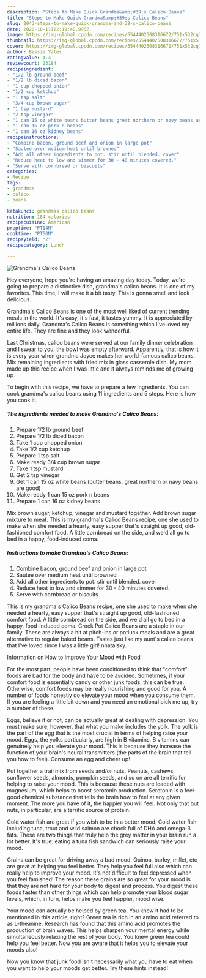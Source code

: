 ```yaml
---
description: "Steps to Make Quick Grandma&amp;#39;s Calico Beans"
title: "Steps to Make Quick Grandma&amp;#39;s Calico Beans"
slug: 2043-steps-to-make-quick-grandma-and-39-s-calico-beans
date: 2020-10-11T22:19:40.995Z
image: https://img-global.cpcdn.com/recipes/5544402508316672/751x532cq70/grandmas-calico-beans-recipe-main-photo.jpg
thumbnail: https://img-global.cpcdn.com/recipes/5544402508316672/751x532cq70/grandmas-calico-beans-recipe-main-photo.jpg
cover: https://img-global.cpcdn.com/recipes/5544402508316672/751x532cq70/grandmas-calico-beans-recipe-main-photo.jpg
author: Bessie Yates
ratingvalue: 4.4
reviewcount: 23184
recipeingredient:
- "1/2 lb ground beef"
- "1/2 lb diced bacon"
- "1 cup chopped onion"
- "1/2 cup ketchup"
- "1 tsp salt"
- "3/4 cup brown sugar"
- "1 tsp mustard"
- "2 tsp vinegar"
- "1 can 15 oz white beans butter beans great northern or navy beans are good"
- "1 can 15 oz pork n beans"
- "1 can 16 oz kidney beans"
recipeinstructions:
- "Combine bacon, ground beef and onion in large pot"
- "Sautee over medium heat until browned"
- "Add all other ingredients to pot. stir until blended. cover"
- "Reduce heat to low and simmer for 30 - 40 minutes covered."
- "Serve with cornbread or biscuits"
categories:
- Recipe
tags:
- grandmas
- calico
- beans

katakunci: grandmas calico beans 
nutrition: 184 calories
recipecuisine: American
preptime: "PT14M"
cooktime: "PT60M"
recipeyield: "2"
recipecategory: Lunch

---
```



![Grandma&#39;s Calico Beans](https://img-global.cpcdn.com/recipes/5544402508316672/751x532cq70/grandmas-calico-beans-recipe-main-photo.jpg)

Hey everyone, hope you're having an amazing day today. Today, we're going to prepare a distinctive dish, grandma&#39;s calico beans. It is one of my favorites. This time, I will make it a bit tasty. This is gonna smell and look delicious.

Grandma&#39;s Calico Beans is one of the most well liked of current trending meals in the world. It's easy, it's fast, it tastes yummy. It is appreciated by millions daily. Grandma&#39;s Calico Beans is something which I've loved my entire life. They are fine and they look wonderful.

Last Christmas, calico beans were served at our family dinner celebration and I swear to you, the bowl was empty afterward. Apparently, that is how it is every year when grandma Joyce makes her world-famous calico beans. Mix remaining ingredients with fried mix in glass casserole dish. My mom made up this recipe when I was little and it always reminds me of growing up.


To begin with this recipe, we have to prepare a few ingredients. You can cook grandma&#39;s calico beans using 11 ingredients and 5 steps. Here is how you cook it.

<!--inarticleads1-->

##### The ingredients needed to make Grandma&#39;s Calico Beans:

1. Prepare 1/2 lb ground beef
1. Prepare 1/2 lb diced bacon
1. Take 1 cup chopped onion
1. Take 1/2 cup ketchup
1. Prepare 1 tsp salt
1. Make ready 3/4 cup brown sugar
1. Take 1 tsp mustard
1. Get 2 tsp vinegar
1. Get 1 can 15 oz white beans (butter beans, great northern or navy beans are good)
1. Make ready 1 can 15 oz pork n beans
1. Prepare 1 can 16 oz kidney beans


Mix brown sugar, ketchup, vinegar and mustard together. Add brown sugar mixture to meat. This is my grandma&#39;s Calico Beans recipe, one she used to make when she needed a hearty, easy supper that&#39;s straight up good, old-fashioned comfort food. A little cornbread on the side, and we&#39;d all go to bed in a happy, food-induced coma. 

<!--inarticleads2-->

##### Instructions to make Grandma&#39;s Calico Beans:

1. Combine bacon, ground beef and onion in large pot
1. Sautee over medium heat until browned
1. Add all other ingredients to pot. stir until blended. cover
1. Reduce heat to low and simmer for 30 - 40 minutes covered.
1. Serve with cornbread or biscuits


This is my grandma&#39;s Calico Beans recipe, one she used to make when she needed a hearty, easy supper that&#39;s straight up good, old-fashioned comfort food. A little cornbread on the side, and we&#39;d all go to bed in a happy, food-induced coma. Crock Pot Calico Beans are a staple in our family. These are always a hit at pitch-ins or potluck meals and are a great alternative to regular baked beans. Tastes just like my aunt&#39;s calico beans that I&#39;ve loved since I was a little girl! nhatalsky. 

Information on How to Improve Your Mood with Food


For the most part, people have been conditioned to think that "comfort" foods are bad for the body and have to be avoided. Sometimes, if your comfort food is essentially candy or other junk foods, this can be true. Otherwise, comfort foods may be really nourishing and good for you. A number of foods honestly do elevate your mood when you consume them. If you are feeling a little bit down and you need an emotional pick me up, try a number of these.

Eggs, believe it or not, can be actually great at dealing with depression. You must make sure, however, that what you make includes the yolk. The yolk is the part of the egg that is the most crucial in terms of helping raise your mood. Eggs, the yolks particularly, are high in B vitamins. B vitamins can genuinely help you elevate your mood. This is because they increase the function of your brain's neural transmitters (the parts of the brain that tell you how to feel). Consume an egg and cheer up!

Put together a trail mix from seeds and/or nuts. Peanuts, cashews, sunflower seeds, almonds, pumpkin seeds, and so on are all terrific for helping to raise your mood. This is because these nuts are loaded with magnesium, which helps to boost serotonin production. Serotonin is a feel-good chemical substance that tells the brain how to feel at any given moment. The more you have of it, the happier you will feel. Not only that but nuts, in particular, are a terrific source of protein.

Cold water fish are great if you wish to be in a better mood. Cold water fish including tuna, trout and wild salmon are chock full of DHA and omega-3 fats. These are two things that truly help the grey matter in your brain run a lot better. It's true: eating a tuna fish sandwich can seriously raise your mood. 

Grains can be great for driving away a bad mood. Quinoa, barley, millet, etc are great at helping you feel better. They help you feel full also which can really help to improve your mood. It's not difficult to feel depressed when you feel famished! The reason these grains are so great for your mood is that they are not hard for your body to digest and process. You digest these foods faster than other things which can help promote your blood sugar levels, which, in turn, helps make you feel happier, mood wise.

Your mood can actually be helped by green tea. You knew it had to be mentioned in this article, right? Green tea is rich in an amino acid referred to as L-theanine. Research has found that this amino acid promotes the production of brain waves. This helps sharpen your mental energy while simultaneously relaxing the rest of your body. You knew green tea could help you feel better. Now you are aware that it helps you to elevate your moods also!

Now you know that junk food isn't necessarily what you have to eat when you want to help your moods get better. Try  these hints  instead!

